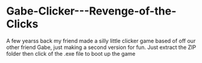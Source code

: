 # Gabe-Clicker---Revenge-of-the-Clicks
A few yearss back my friend made a silly little clicker game based of off our other friend Gabe, just making a second version for fun.
Just extract the ZIP folder then click of the .exe file to boot up the game
